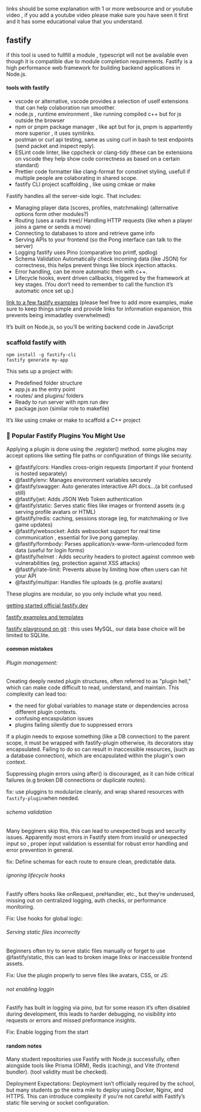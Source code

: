 links should be some explanation with 1 or more websource and or youtube video , if you add a youtube video please make sure you have seen it first and it has some educational value that you understand. 

## fastify 
if this tool is used to fullfill a module , typescript will not be available even though it is compatible due to module completion requirements.
Fastify is a high performance web framework for building backend applications in Node.js.

#### tools with fastify
- vscode or alternative, vscode provides a selection of uself extensions that can help colaboration run smoother.
- node.js , runtime environment , like running compiled c++ but for js outside the browser
- npm or pnpm package manager , like apt but for js, pnpm is appartently more superior , it uses symlinks.
- postman or curl api testing, same as using curl in bash to test endpoints (send packet and inspect reply).
- ESLint code linter, like cppcheck or clang-tidy (these can be extensions on vscode they help show code correctness as based on a certain standard)
- Prettier code formatter like clang-format for constinet styling, usefull if multiple people are colaborating in shared scope.
- fastify CLI project scaffolding , like using cmkae or make

Fastify handles all the server-side logic. That includes:

- Managing player data (scores, profiles, matchmaking) (alternative options form other modules?) 
- Routing (uses a radix tree)/ Handling HTTP requests (like when a player joins a game or sends a move)
- Connecting to databases to store and retrieve game info
- Serving APIs to your frontend (so the Pong interface can talk to the server)
- Logging fastify uses Pino (comparative too printf, spdlog)
- Schema Validation Automatically check incoming data (like JSON) for correctness, this helps prevent things like block injection attacks.
- Error handling, can be more automatic then with c++.
- Lifecycle hooks, event driven callbacks, triggered by the framework at key stages. (You don’t need to remember to call the function it’s automatic once set up.)

[link to a few fastify examples](fastify_examples.md) 
(please feel free to add more examples, make sure to keep things simple and provide links for information expansion, this prevents being immadatley overwhelmed)

It’s built on Node.js, so you’ll be writing backend code in JavaScript

### scaffold fastify with
```
npm install -g fastify-cli
fastify generate my-app
```

This sets up a project with:
- Predefined folder structure
- app.js as the entry point
- routes/ and plugins/ folders
- Ready to run server with npm run dev
- package.json (similar role to makefile)

It’s like using cmake or make to scaffold a C++ project

### 🔌 Popular Fastify Plugins You Might Use
Applying a plugin is done using the .register() method. some plugins may accept options like setting file paths or configuration of things like security.
- @fastify/cors: Handles cross-origin requests (important if your frontend is hosted separately)
- @fastify/env: Manages environment variables securely
- @fastify/swagger: Auto generates interactive API docs...(a bit confused still)
- @fastify/jwt: Adds JSON Web Token authentication
- @fastify/static: Serves static files like images or frontend assets (e.g serving profile avatars or HTML)
- @fastify/redis: caching, sessions storage (eg, for matchmaking or live game updates)
- @fastify/websocket: Adds websocket support for real time communication , essential for live pong gameplay.
- @fastify/formbody: Parses application/x-www-form-urlencoded form data (useful for login forms)
- @fastify/helmet : Adds security headers to protect against common web vulnerabilities (eg, protection against XSS attacks)
- @fastify/rate-limit: Prevents abuse by limiting how often users can hit your API
- @fastify/multipar: Handles file uploads (e.g. profile avatars)

These plugins are modular, so you only include what you need.

[getting started official fastify.dev](https://fastify.dev/docs/latest/Guides/Getting-Started/)

[fastify examples and templates](https://codesandbox.io/examples/package/fastify)

[fastify playground on git](https://github.com/ktm-m/playground-fastify) : this uses MySQL, our data base choice will be limited to SQLlite. 


#### common mistakes 

###### Plugin management:
Creating deeply nested plugin structures, often referred to as "plugin hell," which can make code difficult to read, understand, and maintain.
This complexity can lead too:
- the need for global variables to manage state or dependencies across different plugin contexts.
- confusing encaspulation issues
- plugins failing silently due to suppressed errors 

If a plugin needs to expose something (like a DB connection) to the parent scope, it must be wrapped with fastify-plugin otherwise, its decorators stay encapsulated.
Failing to do so can result in inaccessible resources, (such as a database connection), which are encapsulated within the plugin's own context.

Suppressing plugin errors using after() is discouraged, as it can hide critical failures (e.g broken DB connections or duplicate routes).

fix: use pluggins to modularize cleanly, and wrap shared resources with ``` fastify-plugin ```when needed.

###### schema validation
Many begginers skip this, this can lead to unexpected bugs and security issues.
Apparently most errors in Fastify stem from invalid or unexpected input so , proper input validation is essential for robust error handling and error prevention in general.

fix: Define schemas for each route to ensure clean, predictable data.

###### ignoring lifecycle hooks
Fastify offers hooks like onRequest, preHandler, etc., but they’re underused,
missing out on centralized logging, auth checks, or performance monitoring.

Fix: Use hooks for global logic:

###### Serving static files incorrectly
Beginners often try to serve static files manually or forget to use @fastify/static, this can lead to 
broken image links or inaccessible frontend assets.

Fix: Use the plugin properly to serve files like avatars, CSS, or JS:

###### not enabling loggin
Fastify has built in logging via pino, but for some reason it’s often disabled during development, this leads to 
harder debugging, no visibility into requests or errors and missed preformance insights.

Fix: Enable logging from the start


#### random notes 
Many student repositories use Fastify with Node.js successfully, often alongside tools like Prisma (ORM), Redis (caching), and Vite (frontend bundler).
(tool validity must be checked).

Deployment Expectations: Deployment isn’t officially required by the school, but many students go the extra mile to deploy using Docker, Nginx, and HTTPS. This can introduce complexity if you're not careful with Fastify’s static file serving or socket configuration.


